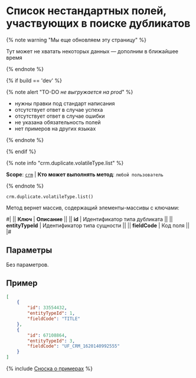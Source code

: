 # Список нестандартных полей, участвующих в поиске дубликатов

{% note warning "Мы еще обновляем эту страницу" %}

Тут может не хватать некоторых данных — дополним в ближайшее время

{% endnote %}

{% if build == 'dev' %}

{% note alert "TO-DO _не выгружается на prod_" %}

- нужны правки под стандарт написания
- отсутствует ответ в случае успеха
- отсутствует ответ в случае ошибки
- не указана обязательность полей
- нет примеров на других языках
  
{% endnote %}

{% endif %}

{% note info "crm.duplicate.volatileType.list" %}

**Scope**: [`crm`](../../../scopes/permissions.md) | **Кто может выполнять метод**: `любой пользователь`

{% endnote %}

```http
crm.duplicate.volatileType.list()
```

Метод вернет массив, содержащий элементы-массивы с ключами:

#|
|| **Ключ** | **Описание** ||
|| **id** | Идентификатор типа дубликата ||
|| **entityTypeId** | Идентификатор типа сущности ||
|| **fieldCode** | Код поля ||
|#

## Параметры

Без параметров.

## Пример

```json
[
    {
        "id": 33554432,
        "entityTypeId": 1,
        "fieldCode": "TITLE"
    },
    {
        "id": 67108864,
        "entityTypeId": 3,
        "fieldCode": "UF_CRM_1620140992555"
    }
]
```

{% include [Сноска о примерах](../../../../_includes/examples.md) %}